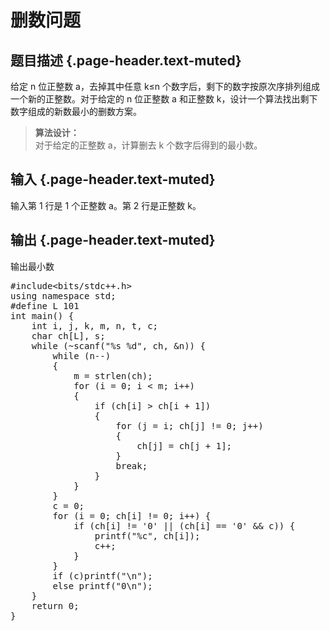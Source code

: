 # 删数问题

## 题目描述 {.page-header.text-muted}

<div class="content">
  <p>
    给定 n 位正整数 a，去掉其中任意 k≤n 个数字后，剩下的数字按原次序排列组成一个新的正整数。对于给定的 n 位正整数 a 和正整数 k，设计一个算法找出剩下数字组成的新数最小的删数方案。
  </p>
  
  <blockquote>
    <p>
      <strong>算法设计：</strong><br /> 对于给定的正整数 a，计算删去 k 个数字后得到的最小数。
    </p>
  </blockquote>
</div>

## 输入 {.page-header.text-muted}

<div class="content">
  输入第 1 行是 1 个正整数 a。第 2 行是正整数 k。
</div>

## 输出 {.page-header.text-muted}

<div class="content">
  输出最小数</p> 
  
  <pre class="EnlighterJSRAW" data-enlighter-language="cpp">#include&lt;bits/stdc++.h&gt;
using namespace std;
#define L 101
int main() {
    int i, j, k, m, n, t, c;
    char ch[L], s;
    while (~scanf("%s %d", ch, &n)) {
        while (n--)
        {
            m = strlen(ch);
            for (i = 0; i &lt; m; i++)
            {
                if (ch[i] &gt; ch[i + 1])
                {
                    for (j = i; ch[j] != 0; j++)
                    {
                        ch[j] = ch[j + 1];
                    }
                    break;
                }
            }
        }
        c = 0;
        for (i = 0; ch[i] != 0; i++) {
            if (ch[i] != '0' || (ch[i] == '0' && c)) {
                printf("%c", ch[i]);
                c++;
            }
        }
        if (c)printf("\n");
        else printf("0\n");
    }
    return 0;
}</pre>
  
  <p>
    &nbsp;
  </p>
</div>
